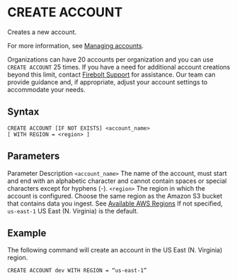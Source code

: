 # [](#create-account)CREATE ACCOUNT

Creates a new account.

For more information, see [Managing accounts](/Guides/managing-your-organization/managing-accounts.html).

Organizations can have 20 accounts per organization and you can use `CREATE ACCOUNT` 25 times. If you have a need for additional account creations beyond this limit, contact [Firebolt Support](/Reference/help-menu.html) for assistance. Our team can provide guidance and, if appropriate, adjust your account settings to accommodate your needs.

## [](#syntax)Syntax

```
CREATE ACCOUNT [IF NOT EXISTS] <account_name>
[ WITH REGION = <region> ]
```

## [](#parameters)Parameters

Parameter Description `<account_name>` The name of the account, must start and end with an alphabetic character and cannot contain spaces or special characters except for hyphens (-). `<region>` The region in which the account is configured. Choose the same region as the Amazon S3 bucket that contains data you ingest. See [Available AWS Regions](/Reference/available-regions.html) If not specified, `us-east-1` US East (N. Virginia) is the default.

## [](#example)Example

The following command will create an account in the US East (N. Virginia) region.

```
CREATE ACCOUNT dev WITH REGION = “us-east-1”
```